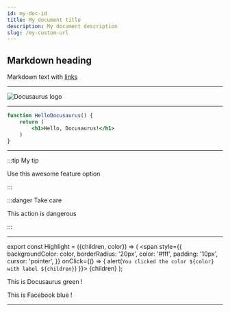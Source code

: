 ```yaml
---
id: my-doc-id
title: My document title
description: My document description
slug: /my-custom-url
---
```


## Markdown heading

Markdown text with [links](./hello)

---

![Docusaurus logo](/img/docusaurus.png)

---

```jsx title="src/components/HelloDocusaurus.js"
function HelloDocusaurus() {
    return (
        <h1>Hello, Docusaurus!</h1>
    )
}
```

---

:::tip My tip

Use this awesome feature option

:::

:::danger Take care

This action is dangerous

:::

---

export const Highlight = ({children, color}) => (
  <span
    style={{
      backgroundColor: color,
      borderRadius: '20px',
      color: '#fff',
      padding: '10px',
      cursor: 'pointer',
    }}
    onClick={() => {
      alert(`You clicked the color ${color} with label ${children}`)
    }}>
    {children}
  </span>
);

This is <Highlight color="#25c2a0">Docusaurus green</Highlight> !

This is <Highlight color="#1877F2">Facebook blue</Highlight> !

---
